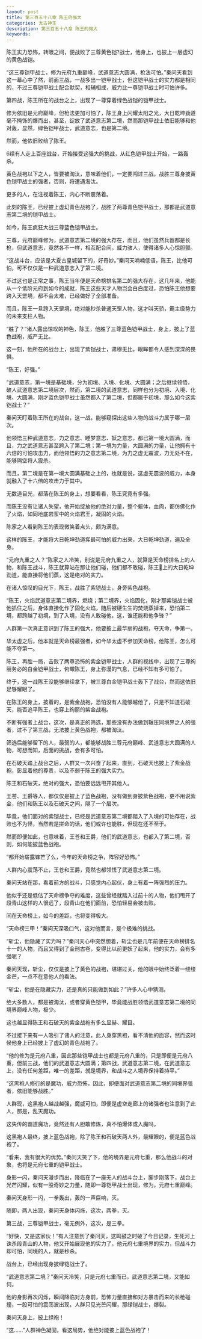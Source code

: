 ```yaml
---
layout: post
title: 第三百五十八章 陈王的强大
categories: 太古神王
description: 第三百五十八章 陈王的强大
keywords:
---
```


陈王实力恐怖，转眼之间，便战败了三尊黄色铠?战士，他身上，也披上一层虚幻的黄色战铠。

“这三尊铠甲战士，修为元府九重巅峰，武道意志大圆满，枪法可怕。”秦问天看到这一幕心中了然，前面三战，一战多出一铠甲战士，但这铠甲战士的实力都是相同的，不过三尊铠甲战士配合默契，相辅相成，威力比一尊铠甲战士时可怕许多。

第四战，陈王所在的战台之上，出现了一尊穿着绿色战铠的铠甲战士。

修为依旧是元府巅峰，但枪法更加可怕了，陈王身上闪耀太阳之光，大日乾坤劲道毫不掩饰的爆而出，甚至，绽放了武道意志第二境，然而那铠甲战士依旧能够和他对轰，显然，绿色铠甲战士，武道意志，也是第二境。

然而，他依旧败给了陈王。

6续有人走上百座战台，开始接受这强大的挑战，从红色铠甲战士开始，一路轰杀。

黄色战袍以下之人，皆要被淘汰，意味着他们，一定要闯过三战，战胜三尊身披黄色铠甲战士的强者，否则，将遭遇淘汰。

更多的人，在注视着陈王，内心不断震荡着。

此刻的陈王，已经披上虚幻青色战袍了，战胜了两尊青色铠甲战士，那都是武道意志第二境的铠甲战士。

如今，陈王疯狂大战三尊蓝色铠甲战士。

三尊，元府巅峰修为，武道意志第二境的强大存在，而且，他们虽然兵器都是长枪，但武道意志，竟然各不一样，相互配合间，威力骇人，使得诸多人心惊胆颤。

“这战斗台，应该是大夏古皇城留下的，好奇妙。”秦问天喃喃低语，陈王，比他可怕，可不仅仅是一种武道意志入了第二境。

不过这也是正常之事，陈王当年便是天命榜排名第二的强大存在，这几年来，他能从一个低阶元府到如今的成就，陈王这些天才人物岂会白白度过，恐怕陈王他想要跨入天罡境，都不会太难，已经做好了全部准备。

而且，陈王一旦跨入天罡境，绝对能秒杀普通天罡人物，这才叫天骄，霸主级势力的未来支柱人物。

“胜了？”诸人露出惊叹的神色，陈王，他胜了三尊蓝色铠甲战士，身上，披上了蓝色战袍，威严无比。

这一刻，他所在的战台上，出现了紫铠战士，肃穆无比，眼眸都令人感到深深的畏惧。

“陈王，好强。”

“武道意志，第一境是基础境，分为初境、入境、化境、大圆满；之后继续领悟，破人武道意志第二境层次，然而，第二境的武道意志，同样也分为初境、入境、化境、大圆满，刚才蓝色铠甲战士虽然都入了第二境，但都属于初境，那么如今这紫铠战士？”

秦问天盯着陈王所在的战台，这一战，能够窥探出这些人物的战斗力属于哪一层次。

他领悟三种武道意志，力之意志、睡梦意志、妖之意志，都已第一境大圆满，而且，力之武道意志甚至跨入了第二境；第一境为力量，大圆满的力量，让他拥有十六倍的可怕攻击力，而他领悟的力之意志第二境，为力之虚无震波，力无处不在，能够隔空将人震杀。

而且，第二境是在第一境大圆满基础之上的，也就是说，这虚无震波的威力，本身就融入了十六倍的攻击力于其中。

无数道目光，都落在陈王的身上，想要看看，陈王究竟有多强。

而陈王没有让诸人失望，他开始绽放他的绝对力量，整个躯体，血肉，都仿佛化作了火焰，如同地底岩浆中的火焰君王，凝固的火焰。

陈家之人看到陈王的表现微笑着点头，颇为满意。

这样的陈王，才能将大日乾坤劲道挥最可怕的威力出来，大日乾坤劲道，遍及全身。

“元府九重之人？”陈家之人冷笑，别说是元府九重之人，就算是天命榜排名上的人物，和陈王战斗，陈王就算站在那让他们碰，他们都不敢碰，陈王上的大日乾坤劲道，能直接将他们蒸，这是绝对的实力。

在诸人惊叹的目光下，陈王，战胜了紫铠战士，身旁紫色战袍。

“陈王，火焰武道意志第二境界，燃烧；第二境界，火焰固化，刚才那紫铠战士被他抓住之后，身体直接化作了固化火焰，随后被硬生生的焚烧蒸掉来，恐怕第二境，都跨越了初境，到了入境，没有人敢碰他，这，谁还能和他争锋？”

人群第一次真正意识到了陈王的强大，他要披上最华丽的战袍，夺天命，争第一。

华太虚之后，他本就是天命榜最强者，如今华太虚不参加天命榜，他陈王，怎么可能不夺第一。

陈王，再胜一局，击败了两尊恐怖的紫金铠甲战士，人群的视线中，出现了三尊绚丽务必的白金铠甲战士，俯瞰陈王，身上弥漫的气息，已经不知有多可怕了。

终于，这一战陈王没能够继续拿下，被三尊白金铠甲战士轰下了战台，然而这依旧足够耀眼了。

在陈王的身上，披着的，是紫金战袍，恐怕没有人能够越他了，只是不知道石破天，能否追平陈王，也穿上绚丽的紫金战袍。

不断有强者上战台，这次，是真正的筛选，那些没有办法做到辗压同境界之人的强者，过不了第三战，无法披上黄色战袍，都被淘汰。

筛选后能够留下的人，最弱的人，都能够战胜三尊元府巅峰、武道意志大圆满的人物，可想而知，后面的挑战，会有多可怕。

在石破天踏上战台之后，人群又一次兴奋了起来，直到，石破天也披上了紫金战袍，彰显着他的尊贵，以及不弱于陈王的强大实力。

陈王和石破天，绝对的强大，恐怕要远远甩开其他人。

王苍、王爵等人，都仅仅是披上了蓝色战袍，没有做到身披紫色战袍，更不用说紫金，他们和陈王以及石破天之间，隔了一个层次。

毕竟，他们面对的紫铠战士，已经是武道意志第二境都踏入了入境的可怕存在，战败也不为怪，当然若是拼命的话，他们或许也能胜，但现在还不至于。

然而即便如此，也意味着，王苍和王爵，他们的武道意志，也都入了第二境，否则，如何能披蓝色战袍。

“都开始崭露锋芒了么，今年的天命榜之争，阵容好恐怖。”

人群内心震荡不止，王苍和王爵，竟然也都领悟了武道意志第二境。

秦问天站在那，看着前方的战斗，只感觉内心起伏，身上有着一阵强烈的压力。

他似乎还是低估了天命榜争夺的难度，这些曾经就踏入过前十的人物，他们甩开了段青山这样的人很远了，段青山在他们面前，恐怕轻易会被击败。

同在天命榜上，如今的差距，也将变得极大。

“天命榜三甲！”秦问天深吸口气，这对他而言，是个极难的挑战。

“斩尘，他隐藏了实力吗？”秦问天心中突然想着，斩尘也是几年前便在天命榜排名十一的人物，而且又得到了金刑古卷，变得比以前更妖了起来，他的实力，会有多强呢？

秦问天现，斩尘，仅仅是披上了黄色的战袍，堪堪过关，他的眼中始终泛着一缕缕金芒，一点不在意他人的看法。

“斩尘，他是在隐藏实力，还是真的只能做到如此？”许多人心中猜测。

绝大多数人，都是被淘汰，或者穿黄色铠甲，毕竟能战胜领悟武道意志第二境的同境界巅峰人物，极少。

这也越显得陈王和石破天的紫金战袍有多么显赫、耀目。

不过接下来有一人吸引了诸人的注意，此人身穿黑袍，看不清他的面容，然而这时候他身上已经披上了虚幻的青色战袍了。

“他的修为是元府八重，因此那些铠甲战士也都是元府八重的，只是即便是元府八重，但前三战，他们的武道意志大圆满；第四战，武道意志第二境，在武道意志上，没有任何差距，唯一的差距，就是境界，和战斗之人境界保持着持平。”

“这黑袍人修行的是魔功，威力恐怖，因此，即便面对武道意志第二境的同境界强者，依旧能够战胜。”

人群现，这黑袍人越战越强，魔威可怕，即便是虚空走廊上的诸强者也注意到了此人，那是，乱天魔功。

这失传的霸道魔功，竟然还有人胆敢修炼，真不怕爆体或入魔吗。

这黑袍人最终，披上蓝色战袍，除了陈王和石破天两人外，最耀眼的，便是蓝色战袍了。

“看来，我有很大的优势。”秦问天笑了下，他的境界是元府七重，那么他战斗的对象，也将是元府七重的铠甲战士。

身影一闪，秦问天漫步而出，降临在了一座无人的战斗台上，脚步刚落下，战台上光芒闪耀，似有一股奇妙之力量，随即一尊铠甲战士出现，修为，元府七重巅峰。

秦问天身形一闪，一拳轰出，轰的一声巨响，灭。

随即，两人出现，秦问天身体闪烁，这次，两拳，灭。

第三战，三尊铠甲战士，毫无例外，这次，是三拳。

“好快，又是这家伙！”有人注意到了秦问天，这鸣鼓之时破了今日记录，生死河上诛杀段青山的人物，他又开始展现他的实力了，他元府七重境界的实力，但战斗力却可怕，同境的人，就是秒杀。

战台上，已经出现身披绿铠战士了。

“武道意志第二境？”秦问天冷笑，只是元府七重而已，武道意志第二境，又能如何。

他的身影再次闪烁，瞬间降临对方身前，恐怖力量直接和对方暴击而来的长枪碰撞，一股可怕的震荡波出现，人群只见光芒闪耀，那绿铠战士，爆裂。

秦问天身上，披上绿袍！

“这……”人群神色凝固，看这局势，他绝对能披上蓝色战袍了！
